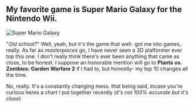 ## My favorite game is Super Mario Galaxy for the Nintendo Wii.

![Super Mario Galaxy](https://assets.reedpopcdn.com/super-mario-galaxy-3-opportunity-as-hardware-technology-gets-better-and-advances-1439987366884.jpg/BROK/thumbnail/1600x900/format/jpg/quality/80/super-mario-galaxy-3-opportunity-as-hardware-technology-gets-better-and-advances-1439987366884.jpg)

"_Old school?_" Well, yeah, but it's the game that well- got me into games, really.
As far as _masterpieces_ go, I have never seen a 3D platformer ever top this one. 
I don't really think there's ever been anything that came as close, to be honest.
I suppose an honorable mention will go to **Plants vs. Zombies: Garden Warfare 2** if I had to, but honestly- my top 10 changes all the time.

No, really. It's a constantly changing mess. that being said, incase you're curious heres a chart I put together recently (_it's not 100% accurate but it's close_)

